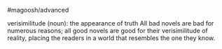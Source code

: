 #magoosh/advanced

verisimilitude (noun): the appearance of truth 
All bad novels are bad for numerous reasons; all good novels are good for their verisimilitude of reality, 
placing the readers in a world that resembles the one they know. 
